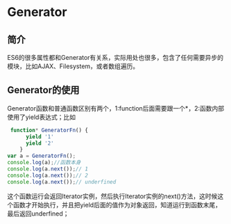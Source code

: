 # Generator 
## 简介 
ES6的很多属性都和Generator有关系，实际用处也很多，包含了任何需要异步的模块，比如AJAX、Filesystem，或者数组遍历。

## Generator的使用
Generator函数和普通函数区别有两个，1:function后面需要跟一个*，2:函数内部使用了yield表达式；比如
``` javascript
 function* GeneratorFn() {
      yield '1'
      yield '2'
    }
var a = GeneratorFn();
console.log(a);//函数本身
console.log(a.next());// 1
console.log(a.next());// 2
console.log(a.next());// underfined
```
这个函数运行会返回Iterator实例，然后执行Iterator实例的next()方法，这时候这个函数才开始执行，并且把yield后面的值作为对象返回，知道运行到函数末尾，最后返回underfined；


